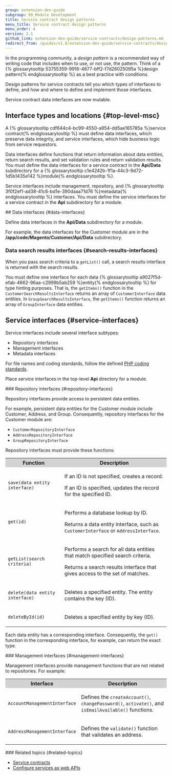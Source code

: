 ```yaml
---
group: extension-dev-guide
subgroup: 99_Module Development
title: Service contract design patterns
menu_title: Service contract design patterns
menu_order: 4
version: 2.1
github_link: extension-dev-guide/service-contracts/design-patterns.md
redirect_from: /guides/v1.0/extension-dev-guide/service-contracts/design-patterns.html
---
```


<p>In the programming community, a <i>design pattern</i> is a recommended way of writing code that includes when to use, or not use, the pattern. Think of a {% glossarytooltip 53755359-9916-4677-bff2-f7d26025095a %}design pattern{% endglossarytooltip %} as a best practice with conditions.</p>
<p>Design patterns for service contracts tell you which types of interfaces to define, and how and where to define and implement those  interfaces.</p>

<div class="bs-callout bs-callout-info" id="info">
         <p>Service contract data interfaces are now mutable.</p>
</div>

## Interface types and locations {#top-level-msc}
<p>A {% glossarytooltip cdf644c4-bc99-4550-a954-dd5ae165785a %}service contract{% endglossarytooltip %} must define data interfaces, which preserve data integrity, and service interfaces, which hide business logic from service requestors.</p>
<p>Data interfaces define functions that return information about data entities, return search results, and set validation rules and return validation results. You must define the data interfaces for a service contract in the <b>Api/Data</b> subdirectory for a {% glossarytooltip c1e4242b-1f1a-44c3-9d72-1d5b1435e142 %}module{% endglossarytooltip %}.</p>
<p>
   Service interfaces include management, repository, and {% glossarytooltip 3f0f2ef1-ad38-41c6-bd1e-390daaa71d76 %}metadata{% endglossarytooltip %} interfaces.
   You must define the service interfaces for a service contract in the <b>Api</b> subdirectory for a module.<!--  You can substitute another implementation in this directory. -->
</p>
<!--
   <p>For example, the interfaces in the <b>Magento\Customer\Api</b> {% glossarytooltip 621ef86b-7314-4fbc-a80d-ab7fa45a27cb %}namespace{% endglossarytooltip %} define agreements, or a contract, between clients and implementations of services for the Magento Customer module.
                  </p>
    -->
## Data interfaces {#data-interfaces}
<p>Define data interfaces in the <b>Api/Data</b> subdirectory for a module.</p>
<p>For example, the data interfaces for the Customer module are in the <b>/app/code/Magento/Customer/Api/Data</b> subdirectory.</p>

### Data search results interfaces {#search-results-interfaces}
<p>When you pass search criteria to a <code>getList()</code> call, a search results interface is returned with the search results.</p>
<p>You must define one interface for each data {% glossarytooltip a9027f5d-efab-4662-96aa-c2999b5ab259 %}entity{% endglossarytooltip %} for type hinting purposes. That is, the <code>getItems()</code> function in the
   <code>CustomerSearchResultsInterface</code> returns an array of <code>CustomerInterface</code> data entities.
   In <code>GroupSearchResultsInterface</code>, the <code>getItems()</code> function returns an array of <code>GroupInterface</code> data entities.
</p>

## Service interfaces {#service-interfaces}
<p>Service interfaces include several interface subtypes:</p>
<ul>
   <li>Repository interfaces</li>
   <li>Management interfaces</li>
   <li>Metadata interfaces</li>
</ul>
<p>For file names and coding standards, follow the defined <a href="{{ page.baseurl }}/coding-standards/code-standard-php.html">PHP coding standards</a>.</p>
<p>Place service interfaces in the top-level <b>Api</b> directory for a module.</p>
### Repository interfaces {#repository-interfaces}
<p>Repository interfaces provide access to persistent data entities.</p>
<p>For example, persistent data entities for the Customer module include Customer, Address, and Group. Consequently, repository interfaces for the Customer module are:</p>
<ul>
   <li><code>CustomerRepositoryInterface</code></li>
   <li><code>AddressRepositoryInterface</code></li>
   <li><code>GroupRepositoryInterface</code></li>
</ul>
<p>Repository interfaces must provide these functions:</p>
<table style="width:100%">
   <tr bgcolor="lightgray">
      <th>Function</th>
      <th>Description</th>
   </tr>
   <tr>
      <td>
         <p><code>save(data entity interface)</code></p>
      </td>
      <td>
         <p>If an ID is not specified, creates a record.</p>
         <p>If an ID is specified, updates the record for the specified ID.</p>
      </td>
   </tr>
   <tr>
      <td>
         <p><code>get(id)</code></p>
      </td>
      <td>
         <p>Performs a database lookup by ID.</p>
         <p>Returns a data entity interface, such as <code>CustomerInterface</code> or <code>AddressInterface</code>.</p>
      </td>
   </tr>
   <tr>
      <td>
         <p><code>getList(search criteria)</code></p>
      </td>
      <td>
         <p>Performs a search for all data entities that match specified search criteria.</p>
         <p>Returns a search results interface that gives access to the set of matches.</p>
      </td>
   </tr>
   <tr>
      <td>
         <p><code>delete(data entity interface)</code></p>
      </td>
      <td>
         <p>Deletes a specified entity. The entity contains the key (ID).</p>
      </td>
   </tr>
   <tr>
      <td>
         <p><code>deleteById(id)</code></p>
      </td>
      <td>
         <p>Deletes a specified entity by key (ID).</p>
      </td>
   </tr>
</table>
<p>Each data entity has a corresponding interface. Consequently, the <code>get()</code> function in the corresponding interface, for example, can return the exact type.</p>
### Management interfaces {#management-interfaces}
<p>Management interfaces provide management functions that are not related to repositories. For example:</p>
<table style="width:100%">
   <tr bgcolor="lightgray">
      <th>Interface</th>
      <th>Description</th>
   </tr>
   <tr>
      <td>
         <p><code>AccountManagementInterface</code></p>
      </td>
      <td>
         <p>Defines the <code>createAccount()</code>, <code>changePassword()</code>, <code>activate()</code>, and <code>isEmailAvailable()</code> functions.</p>
      </td>
   </tr>
   <tr>
      <td>
         <p><code>AddressManagementInterface</code></p>
      </td>
      <td>
         <p>Defines the <code>validate()</code> function that validates an address.</p>
      </td>
   </tr>
</table>
### Related topics {#related-topics}
<ul>
   <li><a href="{{ page.baseurl }}/extension-dev-guide/service-contracts/service-contracts.html">Service contracts</a></li>
   <li><a href="{{ page.baseurl }}/extension-dev-guide/service-contracts/service-to-web-service.html">Configure services as web APIs</a>
   </li>
</ul>
